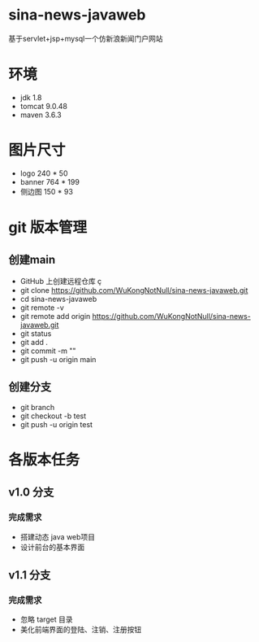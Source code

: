 # sina-news-javaweb

基于servlet+jsp+mysql一个仿新浪新闻门户网站


# 环境
* jdk 1.8
* tomcat 9.0.48
* maven 3.6.3

# 图片尺寸
* logo  240 * 50
* banner 764 * 199
* 侧边图  150 * 93

# git 版本管理
## 创建main
* GitHub 上创建远程仓库 ç
* git clone  https://github.com/WuKongNotNull/sina-news-javaweb.git
* cd sina-news-javaweb
* git remote -v
* git remote add origin https://github.com/WuKongNotNull/sina-news-javaweb.git
* git status
* git add .
* git commit -m ""
* git push -u origin main 
## 创建分支
* git branch
* git checkout -b test
* git push -u origin test


# 各版本任务

## v1.0 分支
### 完成需求
* 搭建动态 java web项目
* 设计前台的基本界面

## v1.1 分支
### 完成需求
* 忽略 target 目录
* 美化前端界面的登陆、注销、注册按钮






